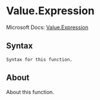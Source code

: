 # Value.Expression

Microsoft Docs: [Value.Expression](https://docs.microsoft.com/en-us/powerquery-m/value-expression)

## Syntax

```
Syntax for this function.
```

## About

About this function.

